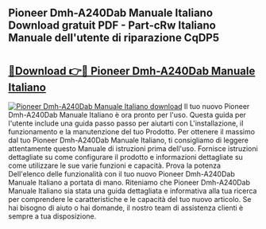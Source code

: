 ## Pioneer Dmh-A240Dab Manuale Italiano Download gratuit PDF - Part-cRw Italiano Manuale dell'utente di riparazione CqDP5

# <h2><a href="http://dfa7t0u.blite.top/?on=Pioneer+Dmh-A240Dab+Manuale+Italiano">🔗Download 👉🔴 Pioneer Dmh-A240Dab Manuale Italiano</a></h2>

[![Pioneer Dmh-A240Dab Manuale Italiano download](https://i.imgur.com/lujVjoI.png)](http://dfa7t0u.blite.top/?on=Pioneer+Dmh-A240Dab+Manuale+Italiano)
Il tuo nuovo Pioneer Dmh-A240Dab Manuale Italiano è ora pronto per l'uso. Questa guida per l'utente include una guida passo passo per aiutarti con L'installazione, il funzionamento e la manutenzione del tuo Prodotto. Per ottenere il massimo dal tuo Pioneer Dmh-A240Dab Manuale Italiano, ti consigliamo di leggere attentamente questo Manuale di istruzioni prima dell'uso. Fornisce istruzioni dettagliate su come configurare il prodotto e informazioni dettagliate su come utilizzare le sue varie funzioni e capacità. Prova la potenza Dell'elenco delle funzionalità con il tuo nuovo Pioneer Dmh-A240Dab Manuale Italiano a portata di mano. Riteniamo che Pioneer Dmh-A240Dab Manuale Italiano sia stata una guida dettagliata e informativa alla tua ricerca per comprendere le caratteristiche e le capacità del tuo nuovo articolo. Se hai bisogno di aiuto o hai domande, il nostro team di assistenza clienti è sempre a tua disposizione.
